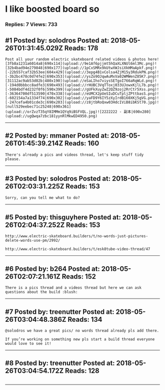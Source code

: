 # I like boosted board so

### Replies: 7 Views: 733

## \#1 Posted by: solodros Posted at: 2018-05-26T01:31:45.029Z Reads: 178

```
Post all your random electric skateboard related videos & photos here![3fb8a1231a6014a8|690x114](upload://9e1Af6pjjmt5hQaXLXNUl6ml3Mc.png)![32b4bad94e279848|690x177](upload://1pCxSMRx9kUtwXWJsiXkHMaApkf.png)![-22b557caf32b53ee|604x429](upload://3epg4B1vColsa4ZjM15y3RdukPN.png)![-3b2bc478c0d74fe2|690x353](upload://ysZo9OJqwAuMxVa02WMWenZ85K7.png)![31112ac9ab53d02b|480x190](upload://eSaLIho7viysSETgoI766aRqWLd.png)![-194d0bbbcc8adfe3|690x493](upload://rHUBC3VqTToxj033UJowxKjlL7b.png)![-5084bdf4d232f0f6|590x399](upload://gUFkXuyZwZ2QZ9zoj2RrCtr5Xss.png)![-36364700df513590|470x338](upload://eUMCX2pUeSIuDCuTpljZPttbasS.png)![-602154a7a1334f74|690x302](upload://yaFD9Y6IY5zXyIrdB160XKj5gVG.png)![-247cefa4b01cde3c|690x203](upload://z8jtbRoQxw03HdcIViB8ibKSt70.jpg)![null529eebec71c25248|690x361](upload://orZvzT35qY8IMMm1QYq9iBSFVQL.jpg)![2222222 - 副本|690x280](upload://ugQwqa7zbc181yynRlMkwED4950.png)
```

---
## \#2 Posted by: mmaner Posted at: 2018-05-26T01:45:39.214Z Reads: 160

```
There's already a pics and videos thread, let's keep stuff tidy please.
```

---
## \#3 Posted by: solodros Posted at: 2018-05-26T02:03:31.225Z Reads: 153

```
Sorry, can you tell me what to do?
```

---
## \#5 Posted by: thisguyhere Posted at: 2018-05-26T02:04:37.252Z Reads: 153

```
http://www.electric-skateboard.builders/t/no-words-just-pictures-delete-words-use-pm/2992/

http://www.electric-skateboard.builders/t/esk8tube-video-thread/47
```

---
## \#6 Posted by: b264 Posted at: 2018-05-26T02:07:21.161Z Reads: 152

```
There is a pics thread and a videos thread but here we can ask questions about the build :blush:
```

---
## \#7 Posted by: treenutter Posted at: 2018-05-26T03:04:48.386Z Reads: 134

```
@solodros we have a great pics/ no words thread already pls add there.

If you’re working on something new pls start a build thread everyone would love to see it!
```

---
## \#8 Posted by: treenutter Posted at: 2018-05-26T03:04:54.172Z Reads: 128

```

```

---
